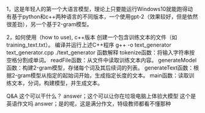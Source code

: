 1，这是年轻人的第一个大语言模型，理论上只要能运行Windows10就能跑得动
有基于python和c++两种语言的不同版本，一个使用gpt-2（效果较好，但是依然很差劲），另一个基于2-gram模型。

2，如何使用（how to use),
c++版本
创建一个包含训练文本的文件（如training_text.txt）。
编译并运行上述C++程序
g++ -o text_generator text_generator.cpp
./text_generator
函数解释
tokenize函数：将输入字符串按空格分割成单词。
readFile函数：从文件中读取训练文本内容。
generateModel函数：构建2-gram模型，存储每个词及其后续词的列表。
generateText函数：根据2-gram模型从指定的起始词开始，生成指定长度的文本。
main函数：读取训练文本，分词，构建模型，并生成文本。

Q&A 
这个可以干什么？
answer；这个可以让你在垃圾电脑上体验大模型
这个是英语作文吗
answer；是的呢，这是满分作文，特级教师都看不懂那种
